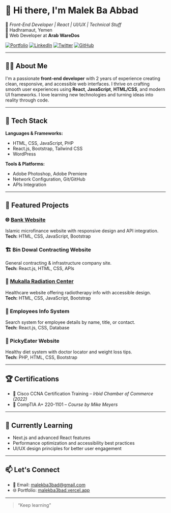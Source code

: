 # 👋 Hi there, I'm Malek Ba Abbad

🎯 *Front-End Developer | React | UI/UX | Technical Stuff*  
📍 Hadhramaut, Yemen  
💼 Web Developer at **Arab WareDos**

[![Portfolio](https://img.shields.io/badge/🌐-Portfolio-2ea44f?style=for-the-badge)](https://malekba3bad.vercel.app/)
[![LinkedIn](https://img.shields.io/badge/-LinkedIn-0072b1?style=for-the-badge&logo=linkedin&logoColor=white)](https://www.linkedin.com/in/malik-baabbad/)
[![Twitter](https://img.shields.io/badge/-X-000000?style=for-the-badge&logo=twitter)](https://x.com/MalikAl3bbadi)
[![GitHub](https://img.shields.io/badge/-GitHub-181717?style=for-the-badge&logo=github)](https://github.com/malekba3bad)

---

## 🧑‍💻 About Me

I'm a passionate **front-end developer** with 2 years of experience creating clean, responsive, and accessible web interfaces. I thrive on crafting smooth user experiences using **React**, **JavaScript**, **HTML/CSS**, and modern UI frameworks. I love learning new technologies and turning ideas into reality through code.

---

## 🔨 Tech Stack

**Languages & Frameworks:**
- HTML, CSS, JavaScript, PHP
- React.js, Bootstrap, Tailwind CSS
- WordPress

**Tools & Platforms:**
- Adobe Photoshop, Adobe Premiere
- Network Configuration, Git/GitHub
- APIs Integration

---

## 🚀 Featured Projects

### 🌐 [Bank Website](https://www.bank-bindowal.com/)
Islamic microfinance website with responsive design and API integration.  
**Tech:** HTML, CSS, JavaScript, Bootstrap

### 🏗️ Bin Dowal Contracting Website  
General contracting & infrastructure company site.  
**Tech:** React.js, HTML, CSS, APIs

### 🏥 [Mukalla Radiation Center](https://mrcmed.org/)  
Healthcare website offering radiotherapy info with accessible design.  
**Tech:** HTML, CSS, JavaScript, Bootstrap

### 👥 Employees Info System  
Search system for employee details by name, title, or contact.  
**Tech:** React.js, CSS, Database

### 🥗 PickyEater Website  
Healthy diet system with doctor locator and weight loss tips.  
**Tech:** PHP, HTML, CSS, Bootstrap

---

## 🏆 Certifications

- 📜 Cisco CCNA Certification Training – *Irbid Chamber of Commerce (2022)*
- 📜 CompTIA A+ 220-1101 – *Course by Mike Meyers*

---

## 🌱 Currently Learning

- Next.js and advanced React features  
- Performance optimization and accessibility best practices  
- UI/UX design principles for better user engagement  

---

## 📫 Let's Connect

- 📧 Email: [malekba3bad@gmail.com](mailto:malekba3bad@gmail.com)  
- 🌐 Portfolio: [malekba3bad.vercel.app](https://malekba3bad.vercel.app/)

---

> “Keep learning”

